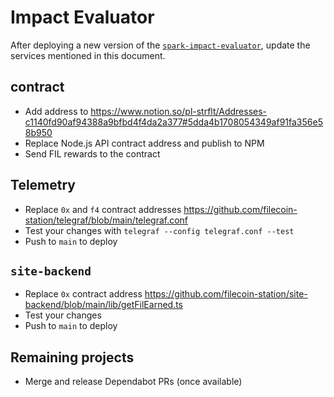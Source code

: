 # Impact Evaluator

After deploying a new version of the [`spark-impact-evaluator`](https://github.com/filecoin-station/spark-impact-evaluator),
update the services mentioned in this document.

## contract

- Add address to https://www.notion.so/pl-strflt/Addresses-c1140fd90af94388a9bfbd4f4da2a377#5dda4b1708054349af91fa356e58b950
- Replace Node.js API contract address and publish to NPM
- Send FIL rewards to the contract

## Telemetry

- Replace `0x` and `f4` contract addresses https://github.com/filecoin-station/telegraf/blob/main/telegraf.conf
- Test your changes with `telegraf --config telegraf.conf --test`
- Push to `main` to deploy

## `site-backend`

- Replace `0x` contract address https://github.com/filecoin-station/site-backend/blob/main/lib/getFilEarned.ts
- Test your changes
- Push to `main` to deploy

## Remaining projects

- Merge and release Dependabot PRs (once available)
